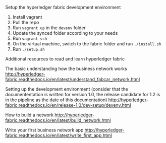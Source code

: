 Setup the hyperledger fabric development environment

1. Install vagrant
2. Pull the repo
3. Run `vagrant up` in the `devenv` folder
4. Update the synced folder according to your needs
5. Run `vagrant ssh`
6. On the virtual machine, switch to the fabric folder and run `./install.sh`
7. Run `./setup.sh`  


Additional resources to read and learn hyperledger fabric

The basic understanding how the business network works
http://hyperledger-fabric.readthedocs.io/en/latest/understand_fabcar_network.html

Setting up the development environment (consider that the documententation is written for version 1.0, the release candidate for 1.2 is in the pipeline as the date of this documentation)
http://hyperledger-fabric.readthedocs.io/en/release-1.0/dev-setup/devenv.html

How to build a network
http://hyperledger-fabric.readthedocs.io/en/latest/build_network.html

Write your first business network app
http://hyperledger-fabric.readthedocs.io/en/latest/write_first_app.html